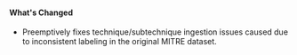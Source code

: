 #### What's Changed
-  Preemptively fixes technique/subtechnique ingestion issues caused due to inconsistent labeling in the original MITRE dataset.